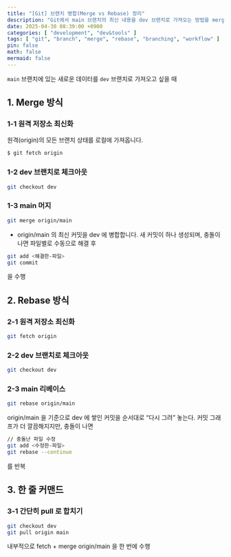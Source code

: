 ```yaml
---
title: "[Git] 브랜치 병합(Merge vs Rebase) 정리"
description: "Git에서 main 브랜치의 최신 내용을 dev 브랜치로 가져오는 방법을 merge, rebase, pull 세 가지 방식으로 정리합니다."
date: 2025-04-30 08:39:00 +0900
categories: [ "development", "dev&tools" ]
tags: [ "git", "branch", "merge", "rebase", "branching", "workflow" ]
pin: false
math: false
mermaid: false
---
```


`main` 브랜치에 있는 새로운 데이터를 `dev` 브랜치로 가져오고 싶을 때

## 1. Merge 방식

### 1-1 원격 저장소 최신화

원격(origin)의 모든 브랜치 상태를 로컬에 가져옵니다. 

```bash
$ git fetch origin
```


### 1-2 dev 브랜치로 체크아웃

```bash
git checkout dev
```

### 1-3 main 머지

```bash
git merge origin/main
```

* origin/main 의 최신 커밋을 dev 에 병합합니다. 새 커밋이 하나 생성되며, 충돌이 나면 파일별로 수동으로 해결 후 

 ```bash
git add <해결한-파일>
git commit
```
을 수행

## 2. Rebase 방식

### 2-1 원격 저장소 최신화

``` bash
git fetch origin
```

### 2-2 dev 브랜치로 체크아웃

```bash
git checkout dev
```
### 2-3 main 리베이스

```bash
git rebase origin/main
```

origin/main 을 기준으로 dev 에 쌓인 커밋을 순서대로 “다시 그려” 놓는다. 
커밋 그래프가 더 깔끔해지지만, 충돌이 나면

```bash
// 충돌난 파일 수정
git add <수정한-파일>
git rebase --continue
```
를 반복

## 3. 한 줄 커맨드

### 3-1 간단히 pull 로 합치기

```bash
git checkout dev
git pull origin main
```

내부적으로 fetch + merge origin/main 을 한 번에 수행
